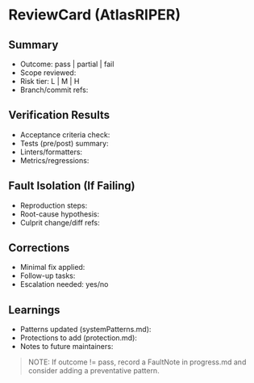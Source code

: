 # ReviewCard (AtlasRIPER)

## Summary
- Outcome: pass | partial | fail
- Scope reviewed:
- Risk tier: L | M | H
- Branch/commit refs:

## Verification Results
- Acceptance criteria check:
- Tests (pre/post) summary:
- Linters/formatters:
- Metrics/regressions:

## Fault Isolation (If Failing)
- Reproduction steps:
- Root-cause hypothesis:
- Culprit change/diff refs:

## Corrections
- Minimal fix applied:
- Follow-up tasks:
- Escalation needed: yes/no

## Learnings
- Patterns updated (systemPatterns.md):
- Protections to add (protection.md):
- Notes to future maintainers:

> NOTE: If outcome != pass, record a FaultNote in progress.md and consider adding a preventative pattern.